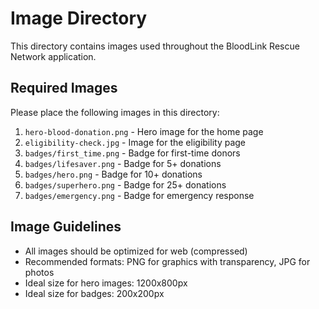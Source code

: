 
# Image Directory

This directory contains images used throughout the BloodLink Rescue Network application.

## Required Images

Please place the following images in this directory:

1. `hero-blood-donation.png` - Hero image for the home page
2. `eligibility-check.jpg` - Image for the eligibility page
3. `badges/first_time.png` - Badge for first-time donors
4. `badges/lifesaver.png` - Badge for 5+ donations
5. `badges/hero.png` - Badge for 10+ donations
6. `badges/superhero.png` - Badge for 25+ donations
7. `badges/emergency.png` - Badge for emergency response

## Image Guidelines

- All images should be optimized for web (compressed)
- Recommended formats: PNG for graphics with transparency, JPG for photos
- Ideal size for hero images: 1200x800px
- Ideal size for badges: 200x200px
